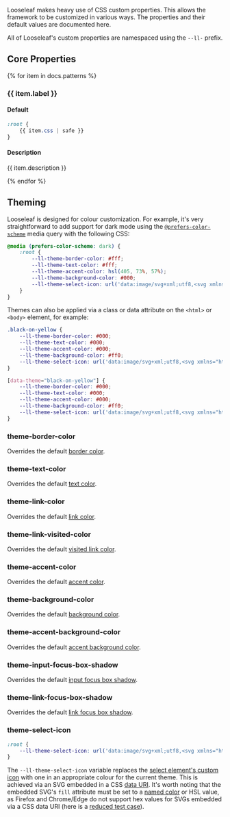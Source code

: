 Looseleaf makes heavy use of CSS custom properties. This allows the framework
to be customized in various ways. The properties and their default values are
documented here.

All of Looseleaf's custom properties are namespaced using the `--ll-` prefix.

## Core Properties

{% for item in docs.patterns %}

### {{ item.label }}

#### Default

```css
:root {
    {{ item.css | safe }}
}
```

#### Description

{{ item.description }}

{% endfor %}
## Theming

Looseleaf is designed for colour customization. For example, it's very
straightforward to add support for dark mode using the [`@prefers-color-scheme`](https://developer.mozilla.org/en-US/docs/Web/CSS/@media/prefers-color-scheme)
media query with the following CSS:

```css
@media (prefers-color-scheme: dark) {
    :root {
        --ll-theme-border-color: #fff;
        --ll-theme-text-color: #fff;
        --ll-theme-accent-color: hsl(405, 73%, 57%);
        --ll-theme-background-color: #000;
        --ll-theme-select-icon: url('data:image/svg+xml;utf8,<svg xmlns="http://www.w3.org/2000/svg" width="24" height="24" fill="black" viewBox="0 0 16 16"><path d="M7.247 11.14L2.451 5.658C1.885 5.013 2.345 4 3.204 4h9.592a1 1 0 0 1 .753 1.659l-4.796 5.48a1 1 0 0 1-1.506 0z"/></svg>');
    }
}

```

Themes can also be applied via a class or data attribute on the `<html>` or
`<body>` element, for example:

```css
.black-on-yellow {
    --ll-theme-border-color: #000;
    --ll-theme-text-color: #000;
    --ll-theme-accent-color: #000;
    --ll-theme-background-color: #ff0;
    --ll-theme-select-icon: url('data:image/svg+xml;utf8,<svg xmlns="http://www.w3.org/2000/svg" width="24" height="24" fill="yellow" viewBox="0 0 16 16"><path d="M7.247 11.14L2.451 5.658C1.885 5.013 2.345 4 3.204 4h9.592a1 1 0 0 1 .753 1.659l-4.796 5.48a1 1 0 0 1-1.506 0z"/></svg>');
}

```

```css
[data-theme="black-on-yellow"] {
    --ll-theme-border-color: #000;
    --ll-theme-text-color: #000;
    --ll-theme-accent-color: #000;
    --ll-theme-background-color: #ff0;
    --ll-theme-select-icon: url('data:image/svg+xml;utf8,<svg xmlns="http://www.w3.org/2000/svg" width="24" height="24" fill="yellow" viewBox="0 0 16 16"><path d="M7.247 11.14L2.451 5.658C1.885 5.013 2.345 4 3.204 4h9.592a1 1 0 0 1 .753 1.659l-4.796 5.48a1 1 0 0 1-1.506 0z"/></svg>');
}
```

### theme-border-color

Overrides the default [border color](#border-color).

### theme-text-color

Overrides the default [text color](#text-color).

### theme-link-color

Overrides the default [link color](#link-color).

### theme-link-visited-color

Overrides the default [visited link color](#link-visited-color).

### theme-accent-color

Overrides the default [accent color](#accent-color).

### theme-background-color

Overrides the default [background color](#background-color).

### theme-accent-background-color

Overrides the default [accent background color](#accent-background-color).

### theme-input-focus-box-shadow

Overrides the default [input focus box shadow](#input-focus-box-shadow).

### theme-link-focus-box-shadow

Overrides the default [link focus box shadow](#input-focus-box-shadow).

### theme-select-icon

```css
:root {
    --ll-theme-select-icon: url('data:image/svg+xml;utf8,<svg xmlns="http://www.w3.org/2000/svg" width="24" height="24" fill="black" viewBox="0 0 16 16"><path d="M7.247 11.14L2.451 5.658C1.885 5.013 2.345 4 3.204 4h9.592a1 1 0 0 1 .753 1.659l-4.796 5.48a1 1 0 0 1-1.506 0z"/></svg>');
}
```

The `--ll-theme-select-icon` variable replaces the [select element's custom icon](/components/detail/select)
with one in an appropriate colour for the current theme. This is achieved via
an SVG embedded in a CSS [data URI](https://css-tricks.com/lodge/svg/09-svg-data-uris/).
It's worth noting that the embedded SVG's `fill` attribute must be set to a
[named color](https://developer.mozilla.org/en-US/docs/Web/CSS/color_value#color_keywords)
or HSL value, as Firefox and Chrome/Edge do not support hex values for SVGs embedded
via a CSS data URI (here is a [reduced test case](https://codepen.io/greatislander/pen/MWJYPNM)).
